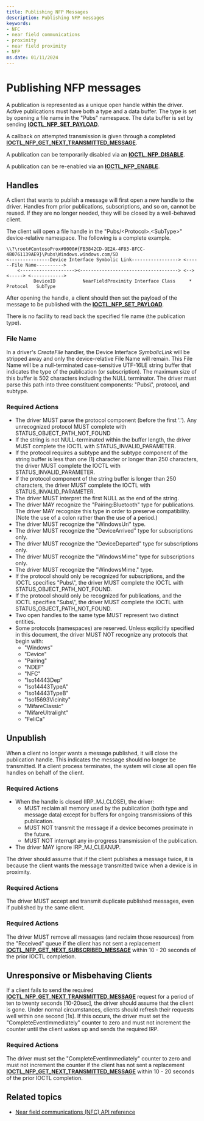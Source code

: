 ```yaml
---
title: Publishing NFP Messages
description: Publishing NFP messages
keywords:
- NFC
- near field communications
- proximity
- near field proximity
- NFP
ms.date: 01/11/2024
---
```


# Publishing NFP messages

A publication is represented as a unique open handle within the driver. Active publications must have both a type and a data buffer. The type is set by opening a file name in the "Pubs" namespace. The data buffer is set by sending **[IOCTL_NFP_SET_PAYLOAD](/windows-hardware/drivers/ddi/nfpdev/ni-nfpdev-ioctl_nfp_set_payload)**.

A callback on attempted transmission is given through a completed **[IOCTL_NFP_GET_NEXT_TRANSMITTED_MESSAGE](/windows-hardware/drivers/ddi/nfpdev/ni-nfpdev-ioctl_nfp_get_next_transmitted_message)**.

A publication can be temporarily disabled via an **[IOCTL_NFP_DISABLE](/windows-hardware/drivers/ddi/nfpdev/ni-nfpdev-ioctl_nfp_disable)**.

A publication can be re-enabled via an **[IOCTL_NFP_ENABLE](/windows-hardware/drivers/ddi/nfpdev/ni-nfpdev-ioctl_nfp_enable)**.

## Handles

A client that wants to publish a message will first open a new handle to the driver. Handles from prior publications, subscriptions, and so on, cannot be reused. If they are no longer needed, they will be closed by a well-behaved client.

The client will open a file handle in the "Pubs/&lt;Protocol&gt;.&lt;SubType&gt;" device-relative namespace. The following is a complete example.

``` syntax
\\?\root#ContosoProx#0000#{FB3842CD-9E2A-4F83-8FCC-4B0761139AE9}\Pubs\Windows.windows.com/SD
<---------------Device Interface Symbolic Link-----------------> <------File Name---------->
    <--------------------><------------------------------------> <--> <-----> <------------>
          DeviceID          NearFieldProximity Interface Class     *  Protocol   SubType
```

After opening the handle, a client should then set the payload of the message to be published with the **[IOCTL_NFP_SET_PAYLOAD](/windows-hardware/drivers/ddi/nfpdev/ni-nfpdev-ioctl_nfp_set_payload)**.

There is no facility to read back the specified file name (the publication type).

### File Name

In a driver's *CreateFile* handler, the Device Interface *SymbolicLink* will be stripped away and only the device-relative File Name will remain. This File Name will be a null-terminated case-sensitive UTF-16LE string buffer that indicates the type of the publication (or subscription). The maximum size of this buffer is 502 characters including the NULL terminator. The driver must parse this path into three constituent components: "Pubs\\", protocol, and subtype.

### Required Actions

- The driver MUST parse the protocol component (before the first '.'). Any unrecognized protocol MUST complete with STATUS_OBJECT_PATH_NOT_FOUND
- If the string is not NULL-terminated within the buffer length, the driver MUST complete the IOCTL with STATUS_INVALID_PARAMETER.
- If the protocol requires a subtype and the subtype component of the string buffer is less than one (1) character or longer than 250 characters, the driver MUST complete the IOCTL with STATUS_INVALID_PARAMETER.
- If the protocol component of the string buffer is longer than 250 characters, the driver MUST complete the IOCTL with STATUS_INVALID_PARAMETER.
- The driver MUST interpret the first NULL as the end of the string.
- The driver MAY recognize the "Pairing:Bluetooth" type for publications. The driver MAY recognize this type in order to preserve compatibility. (Note the use of a colon rather than the use of a period.)
- The driver MUST recognize the "WindowsUri" type.
- The driver MUST recognize the "DeviceArrived" type for subscriptions only.
- The driver MUST recognize the "DeviceDeparted" type for subscriptions only.
- The driver MUST recognize the "WindowsMime" type for subscriptions only.
- The driver MUST recognize the "WindowsMime." type.
- If the protocol should only be recognized for subscriptions, and the IOCTL specifies "Pubs\\", the driver MUST complete the IOCTL with STATUS_OBJECT_PATH_NOT_FOUND.
- If the protocol should only be recognized for publications, and the IOCTL specifies "Subs\\", the driver MUST complete the IOCTL with STATUS_OBJECT_PATH_NOT_FOUND.
- Two open handles to the same type MUST represent two distinct entities.
- Some protocols (namespaces) are reserved. Unless explicitly specified in this document, the driver MUST NOT recognize any protocols that begin with:
  - "Windows"
  - "Device"
  - "Pairing"
  - "NDEF"
  - "NFC"
  - "Iso14443Dep"
  - "Iso14443TypeA"
  - "Iso14443TypeB"
  - "Iso15693Vicinity"
  - "MifareClassic"
  - "MifareUltralight"
  - "FeliCa"

## Unpublish

When a client no longer wants a message published, it will close the publication handle. This indicates the message should no longer be transmitted. If a client process terminates, the system will close all open file handles on behalf of the client.

### Required Actions

- When the handle is closed (IRP_MJ_CLOSE), the driver:
  - MUST reclaim all memory used by the publication (both type and message data) except for buffers for ongoing transmissions of this publication.
  - MUST NOT transmit the message if a device becomes proximate in the future.
  - MUST NOT interrupt any in-progress transmission of the publication.
- The driver MAY ignore IRP_MJ_CLEANUP.

The driver should assume that if the client publishes a message twice, it is because the client wants the message transmitted twice when a device is in proximity.

### Required Actions

The driver MUST accept and transmit duplicate published messages, even if published by the same client.

### Required Actions

The driver MUST remove all messages (and reclaim those resources) from the "Received" queue if the client has not sent a replacement **[IOCTL_NFP_GET_NEXT_SUBSCRIBED_MESSAGE](/windows-hardware/drivers/ddi/nfpdev/ni-nfpdev-ioctl_nfp_get_next_subscribed_message)** within 10 - 20 seconds of the prior IOCTL completion.

## Unresponsive or Misbehaving Clients

If a client fails to send the required **[IOCTL_NFP_GET_NEXT_TRANSMITTED_MESSAGE](/windows-hardware/drivers/ddi/nfpdev/ni-nfpdev-ioctl_nfp_get_next_transmitted_message)** request for a period of ten to twenty seconds \[10-20sec\], the driver should assume that the client is gone. Under normal circumstances, clients should refresh their requests well within one second \[1s\]. If this occurs, the driver must set the "CompleteEventImmediately" counter to zero and must not increment the counter until the client wakes up and sends the required IRP.

### Required Actions

The driver must set the "CompleteEventImmediately" counter to zero and must not increment the counter if the client has not sent a replacement **[IOCTL_NFP_GET_NEXT_TRANSMITTED_MESSAGE](/windows-hardware/drivers/ddi/nfpdev/ni-nfpdev-ioctl_nfp_get_next_transmitted_message)** within 10 - 20 seconds of the prior IOCTL completion.

## Related topics

- [Near field communications (NFC) API reference](/windows-hardware/drivers/ddi/_nfpdrivers/)
